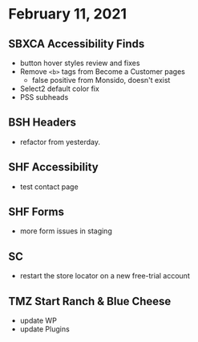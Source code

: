 # February 11, 2021

## SBXCA Accessibility Finds
- button hover styles review and fixes
- Remove `<b>` tags from Become a Customer pages
	- false positive from Monsido, doesn't exist
- Select2 default color fix
- PSS subheads

## BSH Headers
- refactor from yesterday. 

## SHF Accessibility
- test contact page

## SHF Forms
- more form issues in staging

## SC
- restart the store locator on a new free-trial account

## TMZ Start Ranch & Blue Cheese
- update WP
- update Plugins